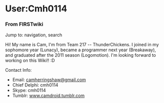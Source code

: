 

# User:Cmh0114

### From FIRSTwiki

Jump to: navigation, search

Hi! My name is Cam, I'm from Team 217 -- ThunderChickens. I joined in my
sophomore year (Lunacy), became a programmer next year (Breakaway), and
graduated after the 2011 season (Logomotion). I'm looking forward to working
on this Wiki!!  :D

Contact Info:

  * Email: camherringshaw@gmail.com 
  * Chief Delphi: cmh0114 
  * Skype: cmh0114 
  * Tumblr: www.camdroid.tumblr.com 

